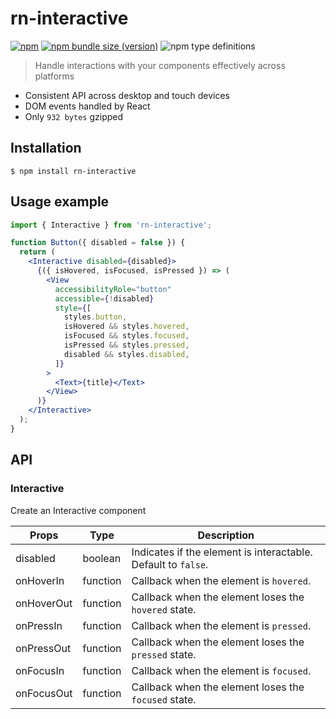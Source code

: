 # rn-interactive

[![npm](https://img.shields.io/npm/dm/rn-interactive?label=npm)](https://www.npmjs.com/package/rn-interactive) [![npm bundle size (version)](https://img.shields.io/bundlephobia/minzip/rn-interactive?color=green)](https://bundlephobia.com/result?p=react-interactive) ![npm type definitions](https://img.shields.io/npm/types/rn-interactive?color=blue)

> Handle interactions with your components effectively across platforms

- Consistent API across desktop and touch devices
- DOM events handled by React
- Only `932 bytes` gzipped

## Installation

```shell
$ npm install rn-interactive
```

## Usage example

```jsx
import { Interactive } from 'rn-interactive';

function Button({ disabled = false }) {
  return (
    <Interactive disabled={disabled}>
      {({ isHovered, isFocused, isPressed }) => (
        <View
          accessibilityRole="button"
          accessible={!disabled}
          style={[
            styles.button,
            isHovered && styles.hovered,
            isFocused && styles.focused,
            isPressed && styles.pressed,
            disabled && styles.disabled,
          ]}
        >
          <Text>{title}</Text>
        </View>
      )}
    </Interactive>
  );
}
```

## API

### Interactive

Create an Interactive component

Props | Type | Description
--- | --- | ---
disabled | boolean | Indicates if the element is interactable. Default to `false`.
onHoverIn | function | Callback when the element is `hovered`.
onHoverOut | function | Callback when the element loses the `hovered` state.
onPressIn | function | Callback when the element is `pressed`.
onPressOut | function | Callback when the element loses the `pressed` state.
onFocusIn | function | Callback when the element is `focused`.
onFocusOut | function | Callback when the element loses the `focused` state.
